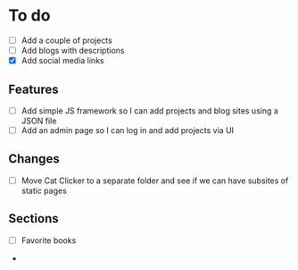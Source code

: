 # To do
- [ ] Add a couple of projects
- [ ] Add blogs with descriptions
- [X] Add social media links

## Features
- [ ] Add simple JS framework so I can add projects and blog sites using a JSON file
- [ ] Add an admin page so I can log in and add projects via UI

## Changes
- [ ] Move Cat Clicker to a separate folder and see if we can have subsites of static pages

## Sections
- [ ] Favorite books
- 